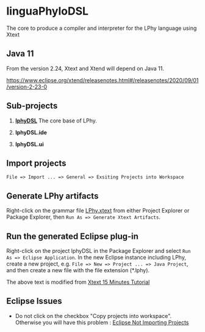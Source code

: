 # linguaPhyloDSL
The core to produce a compiler and interpreter for the LPhy language using Xtext

## Java 11

From the version 2.24, Xtext and Xtend will depend on Java 11.

https://www.eclipse.org/xtend/releasenotes.html#/releasenotes/2020/09/01/version-2-23-0

## Sub-projects

1. [**lphyDSL**](https://github.com/LinguaPhylo/linguaPhyloDSL/tree/main/lphyDSL) 
   The core base of LPhy. 

2. **lphyDSL.ide**

3. **lphyDSL.ui**

## Import projects

`File => Import ... => General => Exsiting Projects into Workspace` 

## Generate LPhy artifacts

Right-click on the grammar file [LPhy.xtext](https://github.com/LinguaPhylo/lphyDSL/blob/main/src/lphy/dsl/LPhy.xtext) from either Project Explorer or Package Explorer, then `Run As => Generate Xtext Artifacts`.

## Run the generated Eclipse plug-in

Right-click on the project lphyDSL in the Package Explorer and select `Run As => Eclipse Application`. In the new Eclipse instance including LPhy, create a new project, e.g. `File => New => Project ... => Java Project`, and then create a new file with the file extension (*.lphy). 

The above text is modified from [Xtext 15 Minutes Tutorial](https://www.eclipse.org/Xtext/documentation/102_domainmodelwalkthrough.html)

## Eclipse Issues

- Do not click on the checkbox "Copy projects into workspace". Otherwise you will have this problem : 
[Eclipse Not Importing Projects](https://stackoverflow.com/questions/19666049/eclipse-not-importing-projects)
